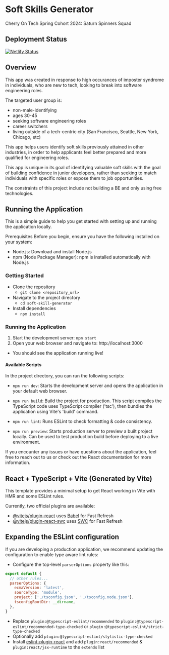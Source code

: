 # Soft Skills Generator
Cherry On Tech Spring Cohort 2024: Saturn Spinners Squad

## Deployment Status
[![Netlify Status](https://api.netlify.com/api/v1/badges/678a843c-0add-4fd7-8331-d188405ca866/deploy-status)](https://app.netlify.com/sites/softskill-generator/deploys)

## Overview
This app was created in response to high occurances of imposter syndrome in individuals, who are new to tech, looking to break into software engineering roles.

The targeted user group is:
- non-male-identifying
- ages 30-45
- seeking software engineering roles
- career switchers
- living outside of a tech-centric city (San Francisco, Seattle, New York, Chicago, etc)

This app helps users identify soft skills previously attained in other industries, in order to help applicants feel better prepared and more qualified for engineering roles.

This app is unique in its goal of identifying valuable soft skills with the goal of building confidence in junior developers, rather than seeking to match individuals with specific roles or expose them to job opportunities.

The constraints of this project include not building a BE and only using free technologies.


## Running the Application
This is a simple guide to help you get started with setting up and running the application locally.

Prerequisites
Before you begin, ensure you have the following installed on your system:

- Node.js: Download and install Node.js
- npm (Node Package Manager): npm is installed automatically with Node.js


### Getting Started
- Clone the repository
   - `git clone <repository_url>`
- Navigate to the project directory
   - `cd soft-skill-generator`
- Install dependencies
   - `npm install`

### Running the Application

1. Start the development server: `npm start`
2. Open your web browser and navigate to:
http://localhost:3000
- You should see the application running live!


#### Available Scripts
In the project directory, you can run the following scripts:

- `npm run dev`: Starts the development server and opens the application in your default web browser.

- `npm run build`: Build the project for production. This script compiles the TypeScript code uses TypeScript compiler ('tsc'), then bundles the application using Vite's 'build' command.

- `npm run lint`: Runs ESLint to check formatting & code consistency.

- `npm run preview`: Starts production server to preview a built project locally. Can be used to test production build before deploying to a live environment.


If you encounter any issues or have questions about the application, feel free to reach out to us or check out the React documentation for more information.



## React + TypeScript + Vite (Generated by Vite)

This template provides a minimal setup to get React working in Vite with HMR and some ESLint rules.

Currently, two official plugins are available:

- [@vitejs/plugin-react](https://github.com/vitejs/vite-plugin-react/blob/main/packages/plugin-react/README.md) uses [Babel](https://babeljs.io/) for Fast Refresh
- [@vitejs/plugin-react-swc](https://github.com/vitejs/vite-plugin-react-swc) uses [SWC](https://swc.rs/) for Fast Refresh

## Expanding the ESLint configuration

If you are developing a production application, we recommend updating the configuration to enable type aware lint rules:

- Configure the top-level `parserOptions` property like this:

```js
export default {
  // other rules...
  parserOptions: {
    ecmaVersion: 'latest',
    sourceType: 'module',
    project: ['./tsconfig.json', './tsconfig.node.json'],
    tsconfigRootDir: __dirname,
  },
}
```

- Replace `plugin:@typescript-eslint/recommended` to `plugin:@typescript-eslint/recommended-type-checked` or `plugin:@typescript-eslint/strict-type-checked`
- Optionally add `plugin:@typescript-eslint/stylistic-type-checked`
- Install [eslint-plugin-react](https://github.com/jsx-eslint/eslint-plugin-react) and add `plugin:react/recommended` & `plugin:react/jsx-runtime` to the `extends` list
